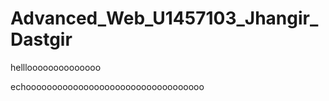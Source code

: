 # Advanced_Web_U1457103_Jhangir_Dastgir
hellloooooooooooooo

echoooooooooooooooooooooooooooooooooo


